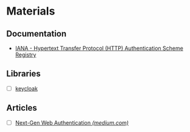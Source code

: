 # Materials

## Documentation

- [IANA - Hypertext Transfer Protocol (HTTP) Authentication Scheme Registry](https://www.iana.org/assignments/http-authschemes/http-authschemes.xhtml)

## Libraries

- [ ] [keycloak](https://github.com/keycloak/keycloak)

## Articles

- [ ] [Next-Gen Web Authentication *(medium.com)*](https://medium.com/@vladimir.prus/next-gen-web-authentication-59f487ea340)
